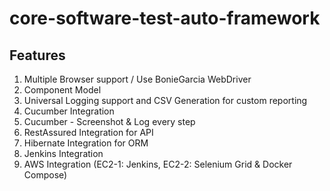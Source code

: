 # core-software-test-auto-framework


## Features
 1. Multiple Browser support / Use BonieGarcia WebDriver
 2. Component Model
 3. Universal Logging support and CSV Generation for custom reporting
 4. Cucumber Integration
 5. Cucumber - Screenshot & Log every step
 6. RestAssured Integration for API
 7. Hibernate Integration for ORM
 8. Jenkins Integration
 9. AWS Integration (EC2-1: Jenkins, EC2-2: Selenium Grid & Docker Compose)
  
   